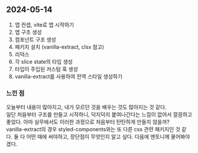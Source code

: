 ## 2024-05-14
1. 앱 컨셉, vite로 앱 시작하기
2. 앱 구조 생성
3. 컴포넌트 구조 생성
4. 패키지 설치 (vanilla-extract, clsx 참고)
5. 리덕스
6. 각 slice state의 타입 생성
7. 타입이 주입된 커스텀 훅 생성
8. vanilla-extract를 사용하여 전역 스타일 생성하기

### 느낀 점
오늘부터 내용이 많아지고, 내가 모르던 것을 배우는 것도 많아지는 것 같다.  
일단 처음부터 구조를 만들고 시작하니, 덕지덕지 붙여나간다는 느낌이 없어서 깔끔하고 좋았다. 아마 실무에서도 이러한 과정으로 처음부터 탄탄하게 만들지 않을까?  
vanilla-extract의 경우 styled-components와는 또 다른 css 관련 패키지인 것 같다. 둘 다 어떤 때에 써야하고, 장단점이 무엇인지 알고 싶다. 다음에 멘토니께 물어봐야겠다.  
